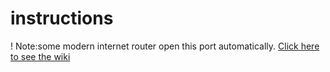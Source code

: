 # instructions
! Note:some modern internet router open this port automatically. 
[Click here to see the wiki](https://github.com/pi-node/instructions/wiki)
